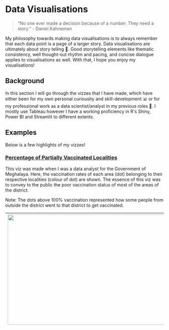 # Data Visualisations

> “No one ever made a decision because of a number. They need a story.” - Daniel Kahneman 

My philosophy towards making data visualisations is to always remember that each data point is a page of a larger story. Data visualisations are ultimately about story telling 📖. Good storytelling elements like thematic consistency, well thought-out rhythm and pacing, and concise dialogue applies to visualisations as well. With that, I hope you enjoy my visualisations! 

## Background

In this section I will go through the vizzes that I have made, which have either been for my own personal curiousity and skill-development 📊 or for my professional work as a data scientist/analyst in my previous roles 👔. I mostly use Tableau however I have a working proficiency in R's Shiny, Power BI and Streamlit to different extents. 

## Examples

Below is a few highlights of my vizzes!

### [Percentage of Partially Vaccinated Localities](https://public.tableau.com/app/profile/noelwar/viz/Vacc1/D1)

This viz was made when I was a data analyst for the Government of Meghalaya. Here, the vaccination rates of each area (dot) belonging to their respective localities (colour of dot) are shown. The essence of this viz was to convey to the public the poor vaccination status of most of the areas of the district. 

Note: The dots above 100% vaccination represented how some people from outside the district went to that district to get vaccinated.

|<img src="https://drive.google.com/uc?export=view&id=1wiiGXxrp8uMvRkmJvxlux7KHLdD8Rccg" width=700 height=350>|<img src="https://media.giphy.com/media/o8aoNIgsqPeMIlUSp2/giphy.gif" width=700 height=350>|
|:---:|:---:|
